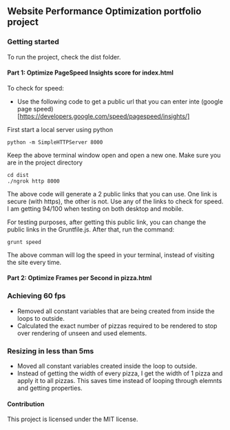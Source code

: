 ## Website Performance Optimization portfolio project

### Getting started

To run the project, check the dist folder.

#### Part 1: Optimize PageSpeed Insights score for index.html

To check for speed:
- Use the following code to get a public url that you can enter inte (google page speed)[https://developers.google.com/speed/pagespeed/insights/]

First start a local server using python
```
python -m SimpleHTTPServer 8000
```

Keep the above terminal window open and open a new one.
Make sure you are in the project directory

```
cd dist
./ngrok http 8000
```

The above code will generate a 2 public links that you can use. One link is secure (with https), the other is not.
Use any of the links to check for speed. I am getting 94/100 when testing on both desktop and mobile.

For testing purposes, after getting this public link, you can change the public links in the Gruntfile.js.
After that, run the command:
```
grunt speed
```

The above comman will log the speed in your terminal, instead of visiting the site every time.


#### Part 2: Optimize Frames per Second in pizza.html

### Achieving 60 fps

- Removed all constant variables that are being created from inside the loops to outside.
- Calculated the exact number of pizzas required to be rendered to stop over rendering of unseen and used elements.

### Resizing in less than 5ms

- Moved all constant variables created inside the loop to outside.
- Instead of getting the width of every pizza, I get the width of 1 pizza and apply it to all pizzas. This saves time instead of looping through elemnts and getting properties.

#### Contribution
This project is licensed under the MIT license.